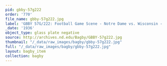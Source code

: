 ```yaml
---
pid: gbby-57g222
order: '770'
file_name: gbby-57g222.jpg
label: 'GBBY 57G/222: Football Game Scene - Notre Dame vs. Wisconsin - 1936'
_date: '1936'
object_type: glass plate negative
source: http://archives.nd.edu/Bagby/GBBY-57g222.jpg
thumbnail: "/_data/raw_images/bagby/gbby-57g222.jpg"
full: "/_data/raw_images/bagby/gbby-57g222.jpg"
layout: bagby_item
collection: bagby
---
```

